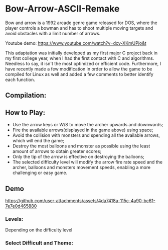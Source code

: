 # Bow-Arrow-ASCII-Remake

Bow and arrow is a 1992 arcade genre game released for DOS, where the player controls a bowman and has to shoot multiple moving targets and avoid obstacles with a limit number of arrows.

Youtube demo: https://www.youtube.com/watch?v=dcv-XKmUPjo&t

This adaptation was initially developed as my first major C project back in my first college year, when I had the first contact with C and algorithms. Needless to say, it isn't the most optimized or efficient code. Furthermore, I have recently made a few modification in order to allow the game to be compiled for Linux as well and added a few comments to better identify each function.

## Compilation:

## How to Play:

* Use the arrow keys or W/S to move the archer upwards and downwards;
* Fire the available arrows(displayed in the game above) using space;
* Avoid the collision with monsters and spending all the available arrows, which will end the game;
* Destroy the most balloons and monster as possible using the least amount of arrows to obtain greater scores;
* Only the tip of the arrow is effective on destroying the balloons;
* The selected difficulty level will modify the arrow fire rate speed and the archer, balloons and monsters movement speeds, enabling a more challenging or easy game.

## Demo

https://github.com/user-attachments/assets/4da7418a-115c-4a90-bc61-7e7e0d465880



### Levels:
Depending on the difficulty level

### Select Difficult and Theme:
